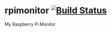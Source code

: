 # rpimonitor [![Build Status](https://travis-ci.org/andreandradecosta/rpimonitor.svg)](https://travis-ci.org/andreandradecosta/rpimonitor)
My Raspberry Pi Monitor
